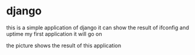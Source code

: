 # django
this is a simple application of django
it can show the result of  ifconfig and uptime
my first application
it will go on

the picture shows the result of this application
